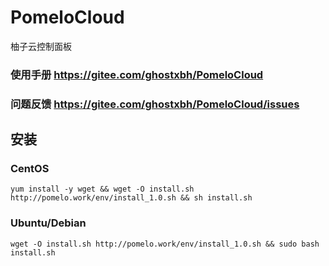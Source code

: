 # PomeloCloud
柚子云控制面板

### 使用手册 https://gitee.com/ghostxbh/PomeloCloud
### 问题反馈 https://gitee.com/ghostxbh/PomeloCloud/issues

## 安装
### CentOS
```shell script
yum install -y wget && wget -O install.sh http://pomelo.work/env/install_1.0.sh && sh install.sh
```

### Ubuntu/Debian
```shell script
wget -O install.sh http://pomelo.work/env/install_1.0.sh && sudo bash install.sh
```
